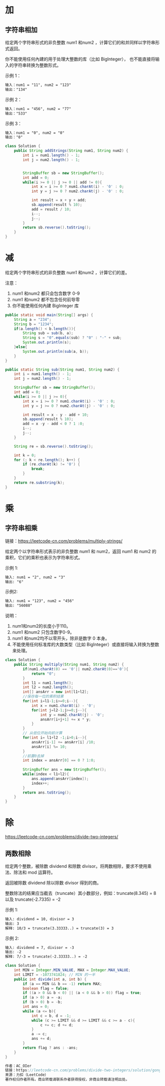 # 加
## 字符串相加
给定两个字符串形式的非负整数 num1 和num2 ，计算它们的和并同样以字符串形式返回。

你不能使用任何內建的用于处理大整数的库（比如 BigInteger）， 也不能直接将输入的字符串转换为整数形式。

示例 1：
```html
输入：num1 = "11", num2 = "123"
输出："134"
```

示例 2：
```html
输入：num1 = "456", num2 = "77"
输出："533"
```
示例 3：
```html
输入：num1 = "0", num2 = "0"
输出："0"
```
```java
class Solution {
    public String addStrings(String num1, String num2) {
        int i = num1.length() - 1;
        int j = num2.length() - 1;


        StringBuffer sb = new StringBuffer();
        int add = 0;
        while(i >= 0 || j >= 0 || add != 0){
            int x = i >= 0 ? num1.charAt(i) - '0' : 0;
            int y = j >= 0 ? num2.charAt(j) - '0' : 0;

            int result = x + y + add;
            sb.append(result % 10);
            add = result / 10;
            i--;
            j--;
        }
        return sb.reverse().toString();
    }
}
```
# 减
给定两个字符串形式的非负整数 num1 和num2 ，计算它们的差。

注意：

1. num1 和num2 都只会包含数字 0-9
2. num1 和num2 都不包含任何前导零
3. 你不能使用任何內建 BigInteger 库

```java
public static void main(String[] args) {
    String a = "234";
    String b = "1234";
    if(a.length() < b.length()){
        String sub = sub(b, a);
        String s = "0".equals(sub) ? "0" : "-" + sub;
        System.out.println(s);
    }else{
        System.out.println(sub(a, b));
    }
}

public static String sub(String num1, String num2) {
    int i = num1.length() - 1;
    int j = num2.length() - 1;

    StringBuffer sb = new StringBuffer();
    int add = 0;
    while(i >= 0 || j >= 0){
        int x = i >= 0 ? num1.charAt(i) - '0' : 0;
        int y = j >= 0 ? num2.charAt(j) - '0' : 0;

        int result = x - y - add + 10;
        sb.append(result % 10);
        add = x -y - add < 0 ? 1 :0;
        i--;
        j--;
    }

    String re = sb.reverse().toString();

    int k = 0;
    for (; k < re.length(); k++) {
        if (re.charAt(k) != '0') {
            break;
        }
    }
    return re.substring(k);
}
```

# 乘
## 字符串相乘
链接：https://leetcode-cn.com/problems/multiply-strings/

给定两个以字符串形式表示的非负整数 num1 和 num2，返回 num1 和 num2 的乘积，它们的乘积也表示为字符串形式。

示例 1:
```html
输入: num1 = "2", num2 = "3"
输出: "6"
```
示例2:
```html
输入: num1 = "123", num2 = "456"
输出: "56088"
```
说明：

1. num1和num2的长度小于110。
2. num1 和num2 只包含数字0-9。
3. num1 和num2均不以零开头，除非是数字 0 本身。
4. 不能使用任何标准库的大数类型（比如 BigInteger）或直接将输入转换为整数来处理。

```java
class Solution {
    public String multiply(String num1, String num2) {
        if(num1.charAt(0) == '0'|| num2.charAt(0)=='0'){
            return "0";
        }
        int l1 = num1.length();
        int l2 = num2.length();
        int[] ansArr = new int[l1+l2];
        //保存每一位的乘积结果
        for(int i=l1-1;i>=0;i--){
            int x = num1.charAt(i) - '0';
            for(int j=l2-1;j>=0;j--){
                int y = num2.charAt(j) - '0';
                ansArr[i+j+1] += x * y;
            }
        }
        // 从低位开始向前计算
        for(int i= l1+l2 -1;i>0;i--){
            ansArr[i-1] += ansArr[i] /10;
            ansArr[i] %= 10;
        }
        //前置0去掉
        int index = ansArr[0] == 0 ? 1:0;
        
        StringBuffer ans = new StringBuffer();
        while(index < l1+l2){
            ans.append(ansArr[index]);
            index++;
        }
        return ans.toString();
    }
}
```
# 除
https://leetcode-cn.com/problems/divide-two-integers/

## 两数相除
给定两个整数，被除数 dividend 和除数 divisor。将两数相除，要求不使用乘法、除法和 mod 运算符。

返回被除数 dividend 除以除数 divisor 得到的商。

整数除法的结果应当截去（truncate）其小数部分，例如：truncate(8.345) = 8 以及 truncate(-2.7335) = -2



示例 1:
```html
输入: dividend = 10, divisor = 3
输出: 3
解释: 10/3 = truncate(3.33333..) = truncate(3) = 3
```

示例 2:
```html
输入: dividend = 7, divisor = -3
输出: -2
解释: 7/-3 = truncate(-2.33333..) = -2
```

```java
class Solution {
    int MIN = Integer.MIN_VALUE, MAX = Integer.MAX_VALUE;
    int LIMIT = -1073741824; // MIN 的一半
    public int divide(int a, int b) {
        if (a == MIN && b == -1) return MAX;
        boolean flag = false;
        if ((a > 0 && b < 0) || (a < 0 && b > 0)) flag = true;
        if (a > 0) a = -a;
        if (b > 0) b = -b;
        int ans = 0;
        while (a <= b){
            int c = b, d = -1;
            while (c >= LIMIT && d >= LIMIT && c >= a - c){
                c += c; d += d;
            }
            a -= c;
            ans += d;
        }
        return flag ? ans : -ans;
    }
}

作者：AC_OIer
链接：https://leetcode-cn.com/problems/divide-two-integers/solution/gong-shui-san-xie-dui-xian-zhi-tiao-jian-utb9/
来源：力扣（LeetCode）
著作权归作者所有。商业转载请联系作者获得授权，非商业转载请注明出处。
```
